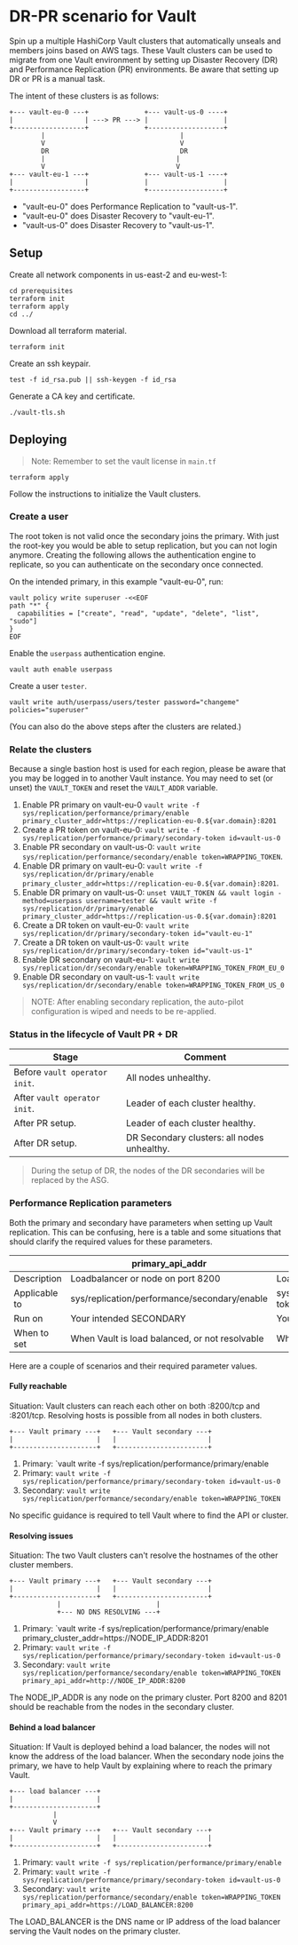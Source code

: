 # DR-PR scenario for Vault

Spin up a multiple HashiCorp Vault clusters that automatically unseals and members joins based on AWS tags. These Vault clusters can be used to migrate from one Vault environment by setting up Disaster Recovery (DR) and Performance Replication (PR) environments. Be aware that setting up DR or PR is a manual task.

The intent of these clusters is as follows:

```text
+--- vault-eu-0 ---+              +--- vault-us-0 ----+
|                  | ---> PR ---> |                   |
+------------------+              +-------------------+
        |                                  |
        V                                  V
        DR                                 DR
        |                                 |
        V                                 V
+--- vault-eu-1 ---+              +--- vault-us-1 ----+
|                  |              |                   |
+------------------+              +-------------------+
```

- "vault-eu-0" does Performance Replication to "vault-us-1".
- "vault-eu-0" does Disaster Recovery to "vault-eu-1".
- "vault-us-0" does Disaster Recovery to "vault-us-1".

## Setup

Create all network components in us-east-2 and eu-west-1:

```shell
cd prerequisites
terraform init
terraform apply
cd ../
```

Download all terraform material.

```shell
terraform init
```

Create an ssh keypair.

```shell
test -f id_rsa.pub || ssh-keygen -f id_rsa
```

Generate a CA key and certificate.

```shell
./vault-tls.sh
```

## Deploying

> Note: Remember to set the vault license in `main.tf`

```shell
terraform apply
```

Follow the instructions to initialize the Vault clusters.

### Create a user

The root token is not valid once the secondary joins the primary. With just the root-key you would be able to setup replication, but you can not login anymore. Creating the following allows the authentication engine to replicate, so you can authenticate on the secondary once connected.

On the intended primary, in this example "vault-eu-0", run:

```shell
vault policy write superuser -<<EOF
path "*" {
  capabilities = ["create", "read", "update", "delete", "list", "sudo"]
}
EOF
```

Enable the `userpass` authentication engine.

```shell
vault auth enable userpass
```

Create a user `tester`.

```shell
vault write auth/userpass/users/tester password="changeme" policies="superuser"
```

(You can also do the above steps after the clusters are related.)

### Relate the clusters

Because a single bastion host is used for each region, please be aware that you may be logged in to another Vault instance. You may need to set (or unset) the `VAULT_TOKEN` and reset the `VAULT_ADDR` variable.

1. Enable PR primary on vault-eu-0 `vault write -f sys/replication/performance/primary/enable primary_cluster_addr=https://replication-eu-0.${var.domain}:8201`
2. Create a PR token on vault-eu-0: `vault write -f sys/replication/performance/primary/secondary-token id=vault-us-0`
3. Enable PR secondary on vault-us-0: `vault write sys/replication/performance/secondary/enable token=WRAPPING_TOKEN`.
4. Enable DR primary on vault-eu-0: `vault write -f sys/replication/dr/primary/enable primary_cluster_addr=https://replication-eu-0.${var.domain}:8201`.
5. Enable DR primary on vault-us-0: `unset VAULT_TOKEN && vault login -method=userpass username=tester && vault write -f sys/replication/dr/primary/enable primary_cluster_addr=https://replication-us-0.${var.domain}:8201`
6. Create a DR token on vault-eu-0: `vault write sys/replication/dr/primary/secondary-token id="vault-eu-1"`
7. Create a DR token on vault-us-0: `vault write sys/replication/dr/primary/secondary-token id="vault-us-1"`
8. Enable DR secondary on vault-eu-1: `vault write sys/replication/dr/secondary/enable token=WRAPPING_TOKEN_FROM_EU_0`
9. Enable DR secondary on vault-us-1: `vault write sys/replication/dr/secondary/enable token=WRAPPING_TOKEN_FROM_US_0`

> NOTE: After enabling secondary replication, the auto-pilot configuration is wiped and needs to be re-applied.

### Status in the lifecycle of Vault PR + DR

| Stage                         | Comment                                     |
|-------------------------------|---------------------------------------------|
| Before `vault operator init`. | All nodes unhealthy.                        |
| After `vault operator init`.  | Leader of each cluster healthy.             |
| After PR setup.               | Leader of each cluster healthy.             |
| After DR setup.               | DR Secondary clusters: all nodes unhealthy. |

> During the setup of DR, the nodes of the DR secondaries will be replaced by the ASG.

### Performance Replication parameters

Both the primary and secondary have parameters when setting up Vault replication. This can be confusing, here is a table and some situations that should clarify the required values for these parameters.

|               | primary_api_addr                               | primary_cluster_addr                                |
|---------------|------------------------------------------------|-----------------------------------------------------|
| Description   | Loadbalancer or node on port 8200              | Loadbalancer or node on port 8201                   |
| Applicable to | sys/replication/performance/secondary/enable   | sys/replication/performance/primary/secondary-token |
| Run on        | Your intended SECONDARY                        | Your intended PRIMARY                               |
| When to set   | When Vault is load balanced, or not resolvable | When Vault is load balanced, or not resolvable      |

Here are a couple of scenarios and their required parameter values.

#### Fully reachable

Situation: Vault clusters can reach each other on both :8200/tcp and :8201/tcp. Resolving hosts is possible from all nodes in both clusters.

```text
+--- Vault primary ---+   +--- Vault secondary ---+
|                     |   |                       |
+---------------------+   +-----------------------+
```

1. Primary: `vault write -f sys/replication/performance/primary/enable
2. Primary: `vault write -f sys/replication/performance/primary/secondary-token id=vault-us-0`
3. Secondary: `vault write sys/replication/performance/secondary/enable token=WRAPPING_TOKEN`

No specific guidance is required to tell Vault where to find the API or cluster.

#### Resolving issues

Situation: The two Vault clusters can't resolve the hostnames of the other cluster members.

```text
+--- Vault primary ---+   +--- Vault secondary ---+
|                     |   |                       |
+---------------------+   +-----------------------+
            |                        |
            +--- NO DNS RESOLVING ---+
```

1. Primary: `vault write -f sys/replication/performance/primary/enable primary_cluster_addr=https://NODE_IP_ADDR:8201
2. Primary: `vault write -f sys/replication/performance/primary/secondary-token id=vault-us-0`
3. Secondary: `vault write sys/replication/performance/secondary/enable token=WRAPPING_TOKEN primary_api_addr=http://NODE_IP_ADDR:8200`

The NODE_IP_ADDR is any node on the primary cluster. Port 8200 and 8201 should be reachable from the nodes in the secondary cluster.

#### Behind a load balancer

Situation: If Vault is deployed behind a load balancer, the nodes will not know the address of the load balancer. When the secondary node joins the primary, we have to help Vault by explaining where to reach the primary Vault.

```text
+--- load balancer ---+
|                     |
+---------------------+
           |
           V
+--- Vault primary ---+   +--- Vault secondary ---+
|                     |   |                       |
+---------------------+   +-----------------------+
```

1. Primary: `vault write -f sys/replication/performance/primary/enable`
2. Primary: `vault write -f sys/replication/performance/primary/secondary-token id=vault-us-0`
3. Secondary: `vault write sys/replication/performance/secondary/enable token=WRAPPING_TOKEN primary_api_addr=https://LOAD_BALANCER:8200`

The LOAD_BALANCER is the DNS name or IP address of the load balancer serving the Vault nodes on the primary cluster.
